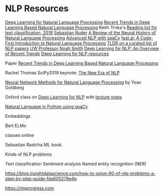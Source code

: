 # NLP Resources


[Deep Learning for Natural Language Processing][1]
[Recent Trends in Deep Learning Based Natural Language Processing][5]
Keith Trnka's [Reading list for text classification, 2018][2]
[Sebastian Ruder][3]
[A Review of the Neural History of Natural Language Processing][4]
[Advanced NLP with spaCy][6]
[fast.ai: A Code-First Introduction to Natural Language Processing][7]
[TLDR on a curated list of NLP papers][8]
[UW Professor Noah Smith][9]
[Deep Learning for NLP: An Overview of Recent Trends][10]
[Deep Learning for NLP resources][11]

Paper [Recent Trends in Deep Learning Based Natural Language Processing][13]

Rachel Thomas SciPy2019 keynote: [The New Era of NLP][14]

[Neural Network Methods for Natural Language Processing][15] by Yoav Goldberg

Oxford class on [Deep Learning for NLP][16] with [lecture notes][17]

[Natural Language in Python using spaCy][18]




Embeddings

Bert
ELMo


classes online

Sebastian Rastcha ML book.

Kinds of NLP problems

Text classification
Sentiment analysis
Named entity recognition (NER)


https://blog.insightdatascience.com/how-to-solve-90-of-nlp-problems-a-step-by-step-guide-fda605278e4e


https://nlpprogress.com




[1]: https://cs224d.stanford.edu/
[2]: https://medium.com/@keith.trnka/reading-list-for-text-classification-2018-b0283d380927
[3]: http://ruder.io
[4]: http://ruder.io/a-review-of-the-recent-history-of-nlp/
[5]: https://arxiv.org/pdf/1708.02709.pdf
[6]: https://course.spacy.io/
[7]: https://www.fast.ai/2019/07/08/fastai-nlp/
[8]: https://github.com/mihail911/nlp-library
[9]: https://homes.cs.washington.edu/~nasmith/index.html
[10]: https://medium.com/dair-ai/deep-learning-for-nlp-an-overview-of-recent-trends-d0d8f40a776d
[11]: https://github.com/andrewt3000/dl4nlp
[12]: https://medium.com/@ageitgey/natural-language-processing-is-fun-9a0bff37854e
[13]: https://arxiv.org/pdf/1708.02709.pdf
[14]: https://www.youtube.com/watch?v=KChtdexd5Jo
[15]: https://www.goodreads.com/book/show/34931897-neural-network-methods-for-natural-language-processing
[16]: http://www.cs.ox.ac.uk/teaching/courses/2016-2017/dl/
[17]: https://github.com/oxford-cs-deepnlp-2017/lectures
[18]: https://t.co/eu3C3XiY4q
[19]: https://t.co/G6mZfXsdMr


